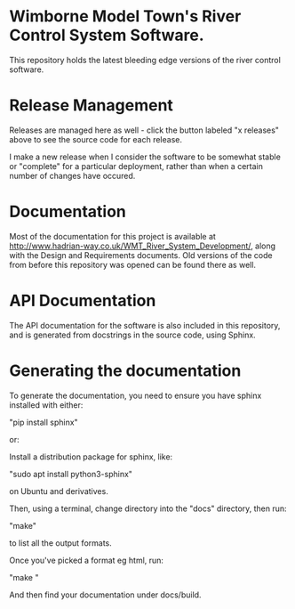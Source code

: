 # Wimborne Model Town's River Control System Software.

This repository holds the latest bleeding edge versions
of the river control software.

Release Management
==================

Releases are managed here as well - click the button
labeled "x releases" above to see the source code for
each release.

I make a new release when I consider the software to be
somewhat stable or "complete" for a particular deployment,
rather than when a certain number of changes have occured.

Documentation
=============

Most of the documentation for this project is available at
http://www.hadrian-way.co.uk/WMT_River_System_Development/,
along with the Design and Requirements documents. Old
versions of the code from before this repository was opened
can be found there as well.

API Documentation
=================

The API documentation for the software is also included
in this repository, and is generated from docstrings in the
source code, using Sphinx.

Generating the documentation
============================

To generate the documentation, you need to ensure you have
sphinx installed with either:

"pip install sphinx"

or:

Install a distribution package for sphinx, like:

"sudo apt install python3-sphinx"

on Ubuntu and derivatives.

Then, using a terminal, change directory into the
"docs" directory, then run:

"make"

to list all the output formats.

Once you've picked a format eg html, run:

"make <format>"

And then find your documentation under docs/build.
